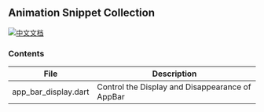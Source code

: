 ## Animation Snippet Collection

[![中文文档](https://img.shields.io/badge/文档-中文-blue?style=flat-square)](README_ZH.md)

### Contents
| File           |  Description       |
|---------------|----------------------|
| app_bar_display.dart | Control the Display and Disappearance of AppBar     |
